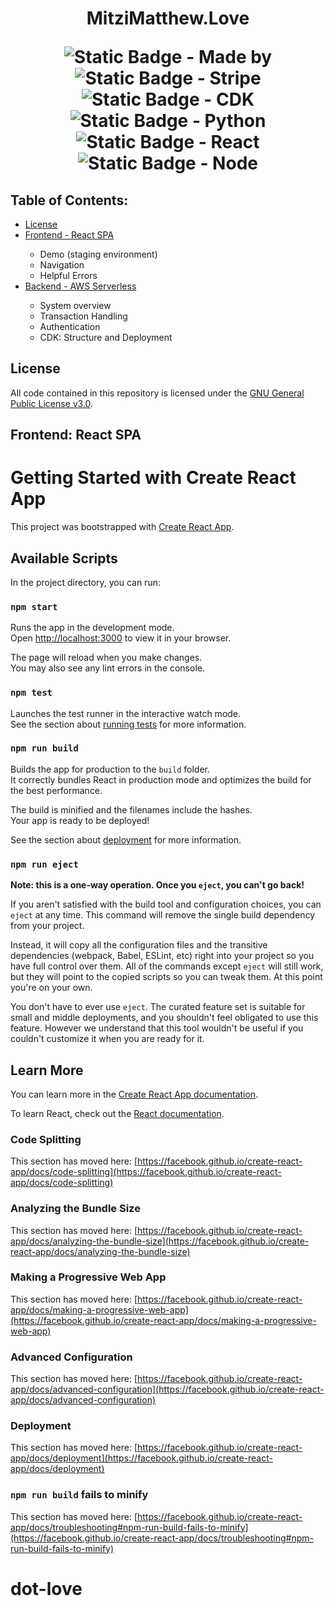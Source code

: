 <h1 align="center">MitziMatthew.Love
    <p align="center">
        <img alt="Static Badge - Made by" src="https://img.shields.io/badge/made%20by-mitzizitler-blue?style=plastic&logo=github">
        <img alt="Static Badge - Stripe" src="https://img.shields.io/badge/payments-stripe-green?logo=stripe&style=plastic">
        <img alt="Static Badge - CDK" src="https://img.shields.io/badge/cdk-2.65.0-orange?style=plastic&logo=amazon">
        <img alt="Static Badge - Python" src="https://img.shields.io/badge/python-3.7-lightblue?style=plastic&logo=python">
        <img alt="Static Badge - React" src="https://img.shields.io/badge/react-18.2.0-red?style=plastic&logo=react">
        <img alt="Static Badge - Node" src="https://img.shields.io/badge/node-18.x-pink?style=plastic&logo=npm">
    </p>
</h1>

## Table of Contents:

<ul>
  <li>
    <a href="https://github.com/mitzitler/dotlove#license">License</a>
  </li>
  <li>
    <a href="https://github.com/mitzitler/dotlove#frontend-react-spa">Frontend - React SPA</a>
  </li>
  <ul>
    <li>Demo (staging environment)</li>
    <li>Navigation</li>
    <li>Helpful Errors</li>
  </ul>
  <li>
    <a href="https://github.com/mitzitler/dotlove#backend-aws-serverless">Backend - AWS Serverless</a>
  </li>
  <ul>
    <li>System overview</li>
    <li>Transaction Handling</li>
    <li>Authentication</li>
    <li>CDK: Structure and Deployment</li>
  </ul>
</ul>

## License
All code contained in this repository is licensed under the <a href="https://github.com/mitzitler/dotlove/blob/main/license.txt">GNU General Public License v3.0</a>.

## Frontend: React SPA

# Getting Started with Create React App

This project was bootstrapped with [Create React App](https://github.com/facebook/create-react-app).

## Available Scripts

In the project directory, you can run:

### `npm start`

Runs the app in the development mode.\
Open [http://localhost:3000](http://localhost:3000) to view it in your browser.

The page will reload when you make changes.\
You may also see any lint errors in the console.

### `npm test`

Launches the test runner in the interactive watch mode.\
See the section about [running tests](https://facebook.github.io/create-react-app/docs/running-tests) for more information.

### `npm run build`

Builds the app for production to the `build` folder.\
It correctly bundles React in production mode and optimizes the build for the best performance.

The build is minified and the filenames include the hashes.\
Your app is ready to be deployed!

See the section about [deployment](https://facebook.github.io/create-react-app/docs/deployment) for more information.

### `npm run eject`

**Note: this is a one-way operation. Once you `eject`, you can't go back!**

If you aren't satisfied with the build tool and configuration choices, you can `eject` at any time. This command will remove the single build dependency from your project.

Instead, it will copy all the configuration files and the transitive dependencies (webpack, Babel, ESLint, etc) right into your project so you have full control over them. All of the commands except `eject` will still work, but they will point to the copied scripts so you can tweak them. At this point you're on your own.

You don't have to ever use `eject`. The curated feature set is suitable for small and middle deployments, and you shouldn't feel obligated to use this feature. However we understand that this tool wouldn't be useful if you couldn't customize it when you are ready for it.

## Learn More

You can learn more in the [Create React App documentation](https://facebook.github.io/create-react-app/docs/getting-started).

To learn React, check out the [React documentation](https://reactjs.org/).

### Code Splitting

This section has moved here: [https://facebook.github.io/create-react-app/docs/code-splitting](https://facebook.github.io/create-react-app/docs/code-splitting)

### Analyzing the Bundle Size

This section has moved here: [https://facebook.github.io/create-react-app/docs/analyzing-the-bundle-size](https://facebook.github.io/create-react-app/docs/analyzing-the-bundle-size)

### Making a Progressive Web App

This section has moved here: [https://facebook.github.io/create-react-app/docs/making-a-progressive-web-app](https://facebook.github.io/create-react-app/docs/making-a-progressive-web-app)

### Advanced Configuration

This section has moved here: [https://facebook.github.io/create-react-app/docs/advanced-configuration](https://facebook.github.io/create-react-app/docs/advanced-configuration)

### Deployment

This section has moved here: [https://facebook.github.io/create-react-app/docs/deployment](https://facebook.github.io/create-react-app/docs/deployment)

### `npm run build` fails to minify

This section has moved here: [https://facebook.github.io/create-react-app/docs/troubleshooting#npm-run-build-fails-to-minify](https://facebook.github.io/create-react-app/docs/troubleshooting#npm-run-build-fails-to-minify)
# dot-love
